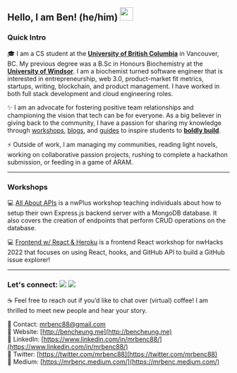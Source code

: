 ## Hello, I am Ben! (he/him) <img src="https://raw.githubusercontent.com/MartinHeinz/MartinHeinz/master/wave.gif" width="30px">

### Quick Intro
🎓 I am a CS student at the [**University of British Columbia**](https://ubc.ca) in Vancouver, BC. My previous degree was a B.Sc in Honours Biochemistry at the [**University of Windsor**](https://www.uwindsor.ca/). I am a biochemist turned software engineer that is interested in entrepreneurship, web 3.0, product-market fit metrics, startups, writing, blockchain, and product management. I have worked in both full stack development and cloud engineering roles.

✨ I am an advocate for fostering positive team relationships and championing the vision that tech can be for everyone. As a big believer in giving back to the community, I have a passion for sharing my knowledge through [workshops](https://github.com/MrBenC88/Backend-Workshop), [blogs](https://mrbenc.medium.com/), and [guides](https://mrbenc.medium.com/the-ultimate-guide-to-ubcs-bachelor-of-computer-science-second-degree-program-b357156a9be5) to inspire students to [**boldly build**](https://medium.com/@mrbenc/to-boldly-build-insights-for-new-developers-to-kickstart-their-projects-d7354a15b396). 

⚡ Outside of work, I am managing my communities, reading light novels, working on collaborative passion projects, rushing to complete a hackathon submission, or feeding in a game of ARAM.

-----
### Workshops
💻 [All About APIs](https://github.com/MrBenC88/Backend-Workshop) is a nwPlus workshop teaching individuals about how to setup their own Express.js backend server with a MongoDB database. It also covers the creation of endpoints that perform CRUD operations on the database.

💻 [Frontend w/ React & Heroku](https://github.com/MrBenC88/React-Frontend-Workshop) is a frontend React workshop for nwHacks 2022 that focuses on using React, hooks, and GitHub API to build a GitHub issue explorer!

----
### Let's connect:  [![](https://img.shields.io/badge/LinkedIn-informational?style=flat-square&logo=LinkedIn&logoColor=white&link=https://www.linkedin.com/in/mrbenc88/)](https://www.linkedin.com/in/mrbenc88/) [![](https://img.shields.io/badge/Twitter-blue?style=flat-square&logo=Twitter&logoColor=white&link=https://twitter.com/mrbenc88)](https://twitter.com/mrbenc88)

☕ Feel free to reach out if you’d like to chat over (virtual) coffee! I am thrilled to meet new people and hear your story.<br/>


📌 Contact: [mrbenc88@gmail.com](mailto:mrbenc88@gmail.com) <br/>
📌 Website: [http://bencheung.me](http://bencheung.me)<br/>
📌 LinkedIn: [https://www.linkedin.com/in/mrbenc88/](https://www.linkedin.com/in/mrbenc88/)<br/>
📌 Twitter: [https://twitter.com/mrbenc88](https://twitter.com/mrbenc88)<br/>
📌 Medium: [https://mrbenc.medium.com/](https://mrbenc.medium.com/) 


<!-- 
<img src="https://i.imgur.com/RgKyTyy.png" />
[![MrBenC's github stats](https://github-readme-stats.vercel.app/api?username=mrbenc88&show_icons=true&include_all_commits=true&count_private=true&&hide=issues)](https://github.com/mrbenc88)
[![Top Langs](https://github-readme-stats.vercel.app/api/top-langs/?username=mrbenc88&layout=compact)](https://github.com/mrbenc88)
-->


